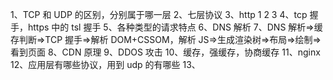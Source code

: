 1、TCP 和 UDP 的区别，分别属于哪一层
2、七层协议
3、http 1 2 3
4、tcp 握手，https 中的 tsl 握手
5、各种类型的请求特点
6、DNS 解析
7、DNS 解析=>缓存判断=>TCP 握手=>解析 DOM+CSSOM，解析 JS=>生成渲染树=>布局=>绘制=>看到页面
8、CDN 原理
9、DDOS 攻击
10、缓存，强缓存，协商缓存
11、nginx
12、应用层有哪些协议，用到 udp 的有哪些
13、

